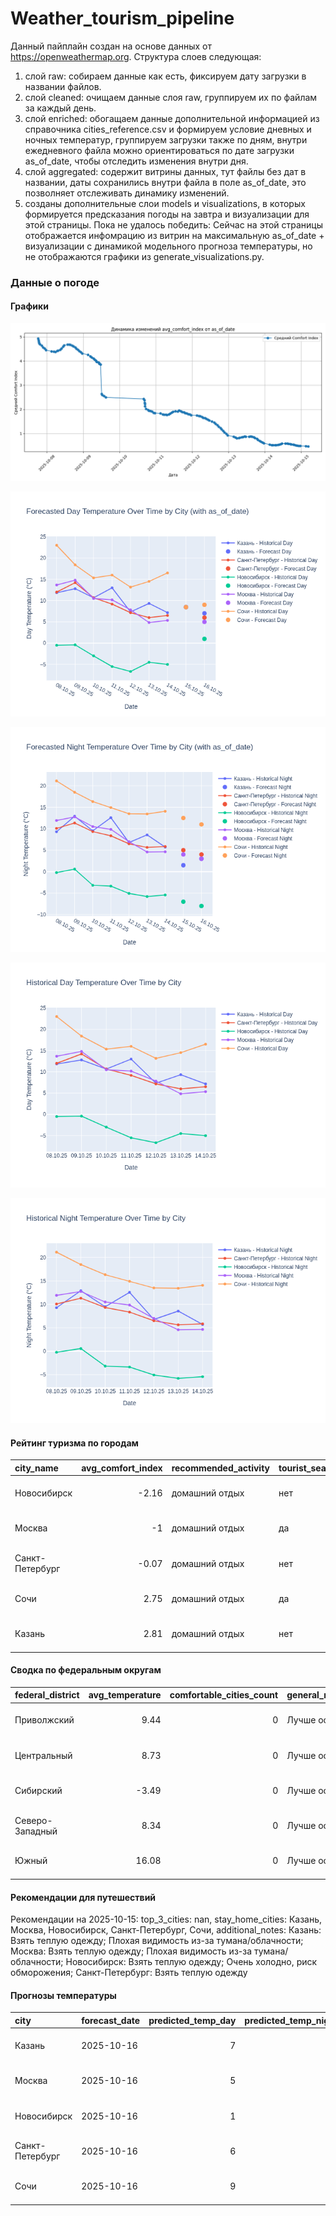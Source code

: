 # Weather_tourism_pipeline
Данный пайплайн создан на основе данных от https://openweathermap.org.
Структура слоев следующая:
  1) слой raw: 
  собираем данные как есть, фиксируем дату загрузки в названии файлов.
  2) слой cleaned:
  очищаем данные слоя raw, группируем их по файлам за каждый день.
  3) слой enriched:
  обогащаем данные дополнительной информацией из справочника cities_reference.csv и формируем условие дневных и ночных температур,
  группируем загрузки также по дням, внутри ежедневного файла можно ориентироваться по дате загрузки as_of_date, чтобы отследить изменения внутри дня.
  4) слой aggregated:
   содержит витрины данных, тут файлы без дат в названии, даты сохранились внутри файла в поле as_of_date, это позволняет отслеживать динамику изменений.
  6) созданы дополнительные слои models и visualizations, в которых формируется предсказания погоды на завтра и визуализации для этой страницы.
  Пока не удалось победить: Сейчас на этой страницы отображается инфомрацию из витрин на максимальную as_of_date + визуализации с динамикой модельного прогноза температуры, 
  но не отображаются графики из generate_visualizations.py.
<!-- WEATHER DATA START -->
### Данные о погоде

#### Графики
![Comfort Index Trend](data/visualizations/comfort_index_trend.png)

![Forecasted Day Temperature](data/visualizations/forecasted_day_temperature.png)

![Forecasted Night Temperature](data/visualizations/forecasted_night_temperature.png)

![Historical Day Temperature](data/visualizations/historical_day_temperature.png)

![Historical Night Temperature](data/visualizations/historical_night_temperature.png)

#### Рейтинг туризма по городам
| city_name       |   avg_comfort_index | recommended_activity   | tourist_season_match   | tourism_season   | tour_recommendation       | as_of_date          |
|:----------------|--------------------:|:-----------------------|:-----------------------|:-----------------|:--------------------------|:--------------------|
| Новосибирск     |               -2.16 | домашний отдых         | нет                    | Июнь-Август      | домашний отдых вне сезона | 2025-10-15 04:41:00 |
| Москва          |               -1    | домашний отдых         | да                     | Круглогодично    | домашний отдых в сезон    | 2025-10-15 04:41:00 |
| Санкт-Петербург |               -0.07 | домашний отдых         | нет                    | Май-Сентябрь     | домашний отдых вне сезона | 2025-10-15 04:41:00 |
| Сочи            |                2.75 | домашний отдых         | да                     | Май-Октябрь      | домашний отдых в сезон    | 2025-10-15 04:41:00 |
| Казань          |                2.81 | домашний отдых         | нет                    | Май-Сентябрь     | домашний отдых вне сезона | 2025-10-15 04:41:00 |

#### Сводка по федеральным округам
| federal_district   |   avg_temperature |   comfortable_cities_count | general_recommendation   | as_of_date          |
|:-------------------|------------------:|---------------------------:|:-------------------------|:--------------------|
| Приволжский        |              9.44 |                          0 | Лучше остаться дома      | 2025-10-15 04:41:00 |
| Центральный        |              8.73 |                          0 | Лучше остаться дома      | 2025-10-15 04:41:00 |
| Сибирский          |             -3.49 |                          0 | Лучше остаться дома      | 2025-10-15 04:41:00 |
| Северо-Западный    |              8.34 |                          0 | Лучше остаться дома      | 2025-10-15 04:41:00 |
| Южный              |             16.08 |                          0 | Лучше остаться дома      | 2025-10-15 04:41:00 |

#### Рекомендации для путешествий
Рекомендации на 2025-10-15: top_3_cities: nan, stay_home_cities: Казань, Москва, Новосибирск, Санкт-Петербург, Сочи, additional_notes: Казань: Взять теплую одежду; Плохая видимость из-за тумана/облачности; Москва: Взять теплую одежду; Плохая видимость из-за тумана/облачности; Новосибирск: Взять теплую одежду; Очень холодно, риск обморожения; Санкт-Петербург: Взять теплую одежду

#### Прогнозы температуры
| city            | forecast_date   |   predicted_temp_day |   predicted_temp_night | model_type       | as_of_date          |
|:----------------|:----------------|---------------------:|-----------------------:|:-----------------|:--------------------|
| Казань          | 2025-10-16      |                    7 |                      3 | LinearRegression | 2025-10-15 04:41:08 |
| Москва          | 2025-10-16      |                    5 |                      3 | LinearRegression | 2025-10-15 04:41:08 |
| Новосибирск     | 2025-10-16      |                    1 |                     -8 | LinearRegression | 2025-10-15 04:41:08 |
| Санкт-Петербург | 2025-10-16      |                    6 |                      4 | LinearRegression | 2025-10-15 04:41:08 |
| Сочи            | 2025-10-16      |                    9 |                     11 | LinearRegression | 2025-10-15 04:41:08 |


<!-- WEATHER DATA END -->
